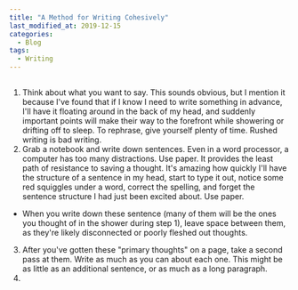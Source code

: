 ```yaml
---
title: "A Method for Writing Cohesively"
last_modified_at: 2019-12-15
categories:
  - Blog
tags:
  - Writing
---
```


##

1. Think about what you want to say. This sounds obvious, but I mention it because I've found that if I know I need to write something in advance, I'll have it floating around in the back of my head, and suddenly important points will make their way to the forefront while showering or drifting off to sleep. To rephrase, give yourself plenty of time. Rushed writing is bad writing.
2. Grab a notebook and write down sentences. Even in a word processor, a computer has too many distractions. Use paper. It provides the least path of resistance to saving a thought. It's amazing how quickly I'll have the structure of a sentence in my head, start to type it out, notice some red squiggles under a word, correct the spelling, and forget the sentence structure I had just been excited about. Use paper.
  * When you write down these sentence (many of them will be the ones you thought of in the shower during step 1), leave space between them, as they're likely disconnected or poorly fleshed out thoughts.
3. After you've gotten these "primary thoughts" on a page, take a second pass at them. Write as much as you can about each one. This might be as little as an additional sentence, or as much as a long paragraph.
4.   
